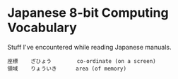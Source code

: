 Japanese 8-bit Computing Vocabulary
===================================

Stuff I've encountered while reading Japanese manuals.

    座標    ざひょう        co-ordinate (on a screen)
    領域    りょういき      area (of memory)
